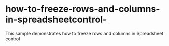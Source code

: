 # how-to-freeze-rows-and-columns-in-spreadsheetcontrol-
This sample demonstrates how to freeze rows and columns in Spreadsheet control
